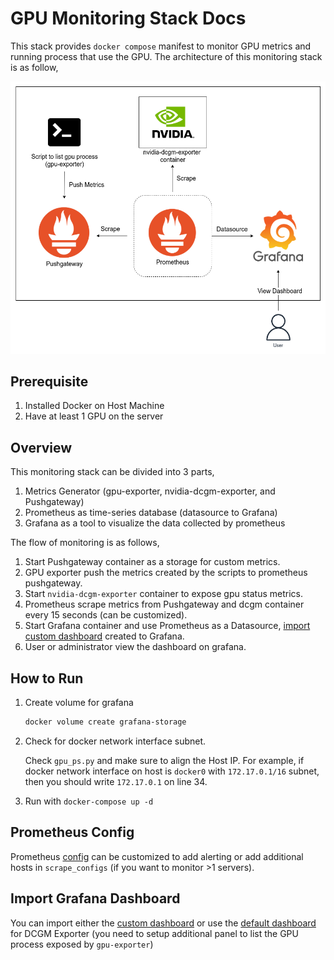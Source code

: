 # GPU Monitoring Stack Docs

This stack provides `docker compose` manifest to monitor GPU metrics and running process that use the GPU. The architecture of this monitoring stack is as follow,

![gpu-monitoring-stack-overview](gpu-stack-overview.png)

## Prerequisite

1. Installed Docker on Host Machine
2. Have at least 1 GPU on the server

## Overview

This monitoring stack can be divided into 3 parts,

1. Metrics Generator (gpu-exporter,  nvidia-dcgm-exporter, and Pushgateway)
2. Prometheus as time-series database (datasource to Grafana)
3. Grafana as a tool to visualize the data collected by prometheus

The flow of monitoring is as follows,

1. Start Pushgateway container as a storage for custom metrics.
2. GPU exporter push the metrics created by the scripts to prometheus pushgateway.
3. Start `nvidia-dcgm-exporter` container to expose gpu status metrics.
4. Prometheus scrape metrics from Pushgateway and dcgm container every 15 seconds (can be customized).
5. Start Grafana container and use Prometheus as a Datasource, [import custom dashboard](#grafana-dashboard) created to Grafana.
6. User or administrator view the dashboard on grafana.

## How to Run

1. Create volume for grafana

    ```bash
    docker volume create grafana-storage
    ```

2. Check for docker network interface subnet.

   Check `gpu_ps.py` and make sure to align the Host IP. For example, if docker network interface on host is `docker0` with `172.17.0.1/16` subnet, then you should write `172.17.0.1` on line 34.

3. Run with `docker-compose up -d`

## Prometheus Config

Prometheus [config](prometheus/prometheus.yml) can be customized to add alerting or add additional hosts in `scrape_configs` (if you want to monitor >1 servers).

## Import Grafana Dashboard

You can import either the [custom dashboard](gpu-custom-dashboard.json) or use the [default dashboard](https://grafana.com/grafana/dashboards/12239) for DCGM Exporter (you need to setup additional panel to list the GPU process exposed by `gpu-exporter`)
